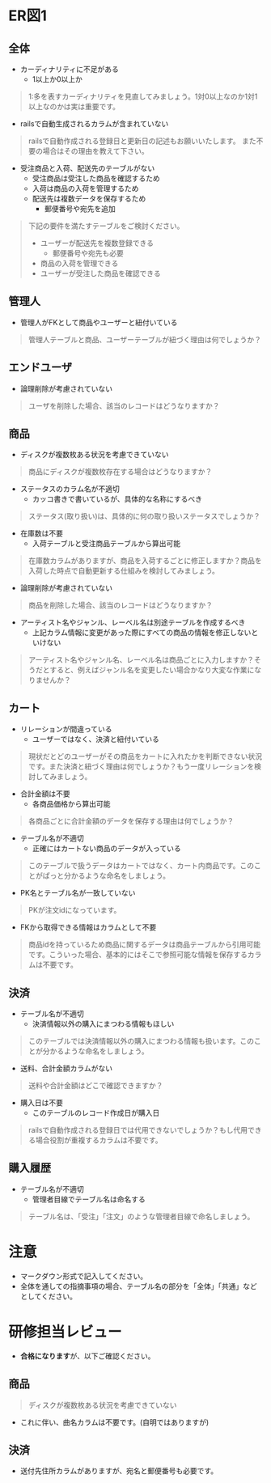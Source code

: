 # ER図1
## 全体
- カーディナリティに不足がある
    - 1以上か0以上か
> 1:多を表すカーディナリティを見直してみましょう。1対0以上なのか1対1以上なのかは実は重要です。
- railsで自動生成されるカラムが含まれていない
> railsで自動作成される登録日と更新日の記述もお願いいたします。
> また不要の場合はその理由を教えて下さい。
- 受注商品と入荷、配送先のテーブルがない
    - 受注商品は受注した商品を確認するため
    - 入荷は商品の入荷を管理するため
    - 配送先は複数データを保存するため
        - 郵便番号や宛先を追加
> 下記の要件を満たすテーブルをご検討ください。
> - ユーザーが配送先を複数登録できる
>   - 郵便番号や宛先も必要
> - 商品の入荷を管理できる
> - ユーザーが受注した商品を確認できる

## 管理人
- 管理人がFKとして商品やユーザーと紐付いている
> 管理人テーブルと商品、ユーザーテーブルが紐づく理由は何でしょうか？

## エンドユーザ
- 論理削除が考慮されていない
> ユーザを削除した場合、該当のレコードはどうなりますか？

## 商品
- ディスクが複数枚ある状況を考慮できていない
> 商品にディスクが複数枚存在する場合はどうなりますか？
- ステータスのカラム名が不適切
    - カッコ書きで書いているが、具体的な名称にするべき
>  ステータス(取り扱い)は、具体的に何の取り扱いステータスでしょうか？
- 在庫数は不要
    - 入荷テーブルと受注商品テーブルから算出可能
> 在庫数カラムがありますが、商品を入荷するごとに修正しますか？商品を入荷した時点で自動更新する仕組みを検討してみましょう。
- 論理削除が考慮されていない
> 商品を削除した場合、該当のレコードはどうなりますか？
- アーティスト名やジャンル、レーベル名は別途テーブルを作成するべき
    - 上記カラム情報に変更があった際にすべての商品の情報を修正しないといけない
> アーティスト名やジャンル名、レーベル名は商品ごとに入力しますか？そうだとすると、例えばジャンル名を変更したい場合かなり大変な作業になりませんか？

## カート
- リレーションが間違っている
    - ユーザーではなく、決済と紐付いている
> 現状だとどのユーザーがその商品をカートに入れたかを判断できない状況です。また決済と紐づく理由は何でしょうか？もう一度リレーションを検討してみましょう。
- 合計金額は不要
    - 各商品価格から算出可能
> 各商品ごとに合計金額のデータを保存する理由は何でしょうか？
- テーブル名が不適切
    - 正確にはカートない商品のデータが入っている
> このテーブルで扱うデータはカートではなく、カート内商品です。このことがぱっと分かるような命名をしましょう。
- PK名とテーブル名が一致していない
>  PKが注文idになっています。
- FKから取得できる情報はカラムとして不要
> 商品idを持っているため商品に関するデータは商品テーブルから引用可能です。こういった場合、基本的にはそこで参照可能な情報を保存するカラムは不要です。

## 決済
- テーブル名が不適切
    - 決済情報以外の購入にまつわる情報もほしい
> このテーブルでは決済情報以外の購入にまつわる情報も扱います。このことが分かるような命名をしましょう。
- 送料、合計金額カラムがない
> 送料や合計金額はどこで確認できますか？
- 購入日は不要
    - このテーブルのレコード作成日が購入日
> railsで自動作成される登録日では代用できないでしょうか？もし代用できる場合役割が重複するカラムは不要です。

## 購入履歴
- テーブル名が不適切
    - 管理者目線でテーブル名は命名する
> テーブル名は、「受注」「注文」のような管理者目線で命名しましょう。

# 注意
* マークダウン形式で記入してください。
* 全体を通しての指摘事項の場合、テーブル名の部分を「全体」「共通」などとしてください。


# 研修担当レビュー
- **合格になります**が、以下ご確認ください。

## 商品
> ディスクが複数枚ある状況を考慮できていない
- これに伴い、曲名カラムは不要です。(自明ではありますが)

## 決済
- 送付先住所カラムがありますが、宛名と郵便番号も必要です。
